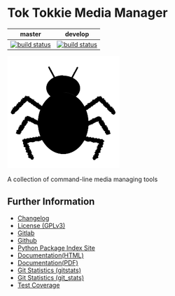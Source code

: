 # Tok Tokkie Media Manager

|master|develop|
|:----:|:-----:|
|[![build status](https://gitlab.namibsun.net/namboy94/toktokkie/badges/master/build.svg)](https://gitlab.namibsun.net/namboy94/toktokkie/commits/master)|[![build status](https://gitlab.namibsun.net/namboy94/toktokkie/badges/develop/build.svg)](https://gitlab.namibsun.net/namboy94/toktokkie/commits/develop)|

![Logo](resources/logo/logo-readme.png)

A collection of command-line media managing tools

## Further Information

* [Changelog](https://gitlab.namibsun.net/namboy94/toktokkie/raw/master/CHANGELOG)
* [License (GPLv3)](https://gitlab.namibsun.net/namboy94/toktokkie/raw/master/LICENSE)
* [Gitlab](https://gitlab.namibsun.net/namboy94/toktokkie)
* [Github](https://github.com/namboy94/toktokkie)
* [Python Package Index Site](https://pypi.python.org/pypi/toktokkie)
* [Documentation(HTML)](https://docs.namibsun.net/html_docs/toktokkie/index.html)
* [Documentation(PDF)](https://docs.namibsun.net/pdf_docs/toktokkie.pdf)
* [Git Statistics (gitstats)](https://gitstats.namibsun.net/gitstats/toktokkie/index.html)
* [Git Statistics (git_stats)](https://gitstats.namibsun.net/git_stats/toktokkie/index.html)
* [Test Coverage](https://coverage.namibsun.net/toktokkie/index.html)
